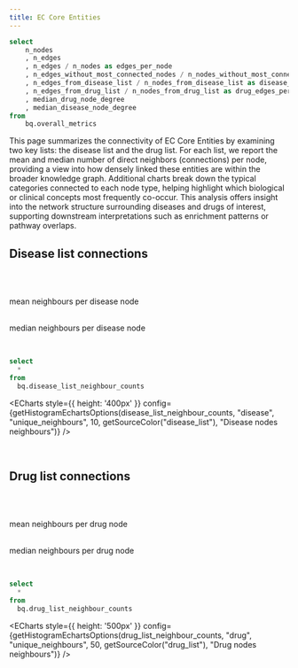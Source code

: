 ```yaml
---
title: EC Core Entities
---
```


<script context="module">
  import { getSourceColor } from '../_lib/colors';
</script>

<script>
  // NOTE: This function was partially generated using AI assistance.
  function createHistogramBins(data, binWidth) {
    if (!data || !Array.isArray(data) || data.length === 0) return [];
    
    // Extract the column values
    const values = data.filter(v => v !== null && v !== undefined);
    if (values.length === 0) return [];
    
    // Calculate min and max if not provided
    const min = 0;
    const max = Math.max(...values);
    
    // Calculate number of bins based on width
    const binCount = Math.ceil((max - min) / binWidth);
    const bins = [];
    
    for (let i = 0; i < binCount; i++) {
      const binStart = min + (i * binWidth);
      const binEnd = min + ((i + 1) * binWidth);
      
      const count = values.filter(value => 
        value >= binStart && (i === binCount - 1 ? value <= binEnd : value < binEnd)
      ).length;
      
      bins.push({
        count: count,
        start: binStart,
        end: binEnd
      });
    }
    
    return bins;
  }

  function getHistogramEchartsOptions(data, data_name, data_key, binWidth, color, title) {
    const bins = !data || !Array.isArray(data) || data.length === 0 ? [] : createHistogramBins(data.map(d => d[data_key]), binWidth)
    const xAxis = bins.map(d => d.start)

    // Create series data with bin labels included
    const seriesData = bins.map(bin => ({
      value: bin.count,
      binStart: bin.start,
      binEnd: bin.end - 1,
    }))
    return {
      grid: {
        top: '15%',
        bottom: '18%',
      },
      title: {
          text: title,
          left: 'left',
          top: '0',
          textStyle: {
            fontSize: 14,
            fontWeight: 'bold'
          }
        },
      xAxis: {
        data: xAxis,
        silent: false,
        splitLine: {
          show: false
        },
        splitArea: {
          show: false
        }
      },
      yAxis: {
        splitArea: {
          show: false
        }
      },
      tooltip: {
        trigger: 'axis',
        axisPointer: {
          type: 'shadow'
        },
        formatter: function(params) {
          const binStart = params[0].data.binStart;
          const binEnd = params[0].data.binEnd;
          const count = params[0].value;
          return `${count} ${data_name}s have between ${binStart} and ${binEnd} neighbours`;
        }
     },
     toolbox: {
       feature: { restore: {} }
     },
     dataZoom: [
        {
          type: 'inside',
          start: 0,
          end: 2,
          minValueSpan: 50
        },
        {
          type: 'slider',
          start: 0,
          end: 2,
          minValueSpan: 50
        }
      ],
      series: [
        {
          type: 'bar',
          data: seriesData,
          itemStyle: {color: color}
        }
      ]
    }
  }
</script>


```sql edges_per_node
select 
    n_nodes
    , n_edges
    , n_edges / n_nodes as edges_per_node
    , n_edges_without_most_connected_nodes / n_nodes_without_most_connected_nodes as edges_per_node_without_most_connected_nodes
    , n_edges_from_disease_list / n_nodes_from_disease_list as disease_edges_per_node
    , n_edges_from_drug_list / n_nodes_from_drug_list as drug_edges_per_node
    , median_drug_node_degree
    , median_disease_node_degree
from 
    bq.overall_metrics
```


This page summarizes the connectivity of EC Core Entities by examining two key lists: the disease list and the drug list. 
  For each list, we report the mean and median number of direct neighbors (connections) per node, 
  providing a view into how densely linked these entities are within the broader knowledge graph. 
  Additional charts break down the typical categories connected to each node type, 
  helping highlight which biological or clinical concepts most frequently co-occur. 
  This analysis offers insight into the network structure surrounding diseases and drugs of interest, 
  supporting downstream interpretations such as enrichment patterns or pathway overlaps.

## Disease list connections

<br/>

<Grid col=2>
    <p class="text-center text-lg"><span class="font-semibold text-2xl"><Value data={edges_per_node} column="disease_edges_per_node" fmt="num1"/></span><br/>mean neighbours per disease node</p>
    <p class="text-center text-lg"><span class="font-semibold text-2xl"><Value data={edges_per_node} column="median_disease_node_degree" fmt="num0"/></span><br/>median neighbours per disease node</p>
</Grid>

<br/>


```sql disease_list_neighbour_counts
select 
  * 
from 
  bq.disease_list_neighbour_counts
```

<ECharts
    style={{ height: '400px' }}
    config={getHistogramEchartsOptions(disease_list_neighbour_counts, "disease", "unique_neighbours", 10, getSourceColor("disease_list"),
         "Disease nodes neighbours")}
/>

<br/>

## Drug list connections

<br/>

<Grid col=2>
    <p class="text-center text-lg"><span class="font-semibold text-2xl"><Value data={edges_per_node} column="drug_edges_per_node" fmt="num1"/></span><br/>mean neighbours per drug node</p>
    <p class="text-center text-lg"><span class="font-semibold text-2xl"><Value data={edges_per_node} column="median_drug_node_degree" fmt="num0"/></span><br/>median neighbours per drug node</p>
</Grid>

<br/>


```sql drug_list_neighbour_counts
select 
  * 
from 
  bq.drug_list_neighbour_counts
```

<ECharts
    style={{ height: '500px' }}
    config={getHistogramEchartsOptions(drug_list_neighbour_counts, "drug", "unique_neighbours", 50, getSourceColor("drug_list"), 
    "Drug nodes neighbours")}
/>